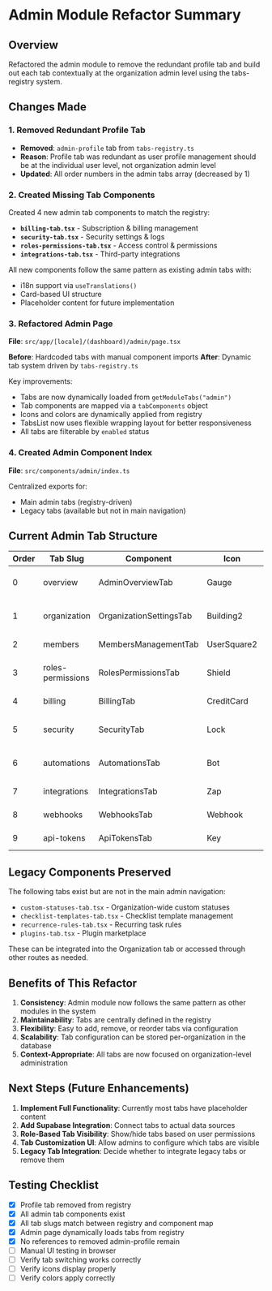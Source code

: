 # Admin Module Refactor Summary

## Overview
Refactored the admin module to remove the redundant profile tab and build out each tab contextually at the organization admin level using the tabs-registry system.

## Changes Made

### 1. Removed Redundant Profile Tab
- **Removed**: `admin-profile` tab from `tabs-registry.ts`
- **Reason**: Profile tab was redundant as user profile management should be at the individual user level, not organization admin level
- **Updated**: All order numbers in the admin tabs array (decreased by 1)

### 2. Created Missing Tab Components
Created 4 new admin tab components to match the registry:

- **`billing-tab.tsx`** - Subscription & billing management
- **`security-tab.tsx`** - Security settings & logs
- **`roles-permissions-tab.tsx`** - Access control & permissions
- **`integrations-tab.tsx`** - Third-party integrations

All new components follow the same pattern as existing admin tabs with:
- i18n support via `useTranslations()`
- Card-based UI structure
- Placeholder content for future implementation

### 3. Refactored Admin Page
**File**: `src/app/[locale]/(dashboard)/admin/page.tsx`

**Before**: Hardcoded tabs with manual component imports
**After**: Dynamic tab system driven by `tabs-registry.ts`

Key improvements:
- Tabs are now dynamically loaded from `getModuleTabs("admin")`
- Tab components are mapped via a `tabComponents` object
- Icons and colors are dynamically applied from registry
- TabsList now uses flexible wrapping layout for better responsiveness
- All tabs are filterable by `enabled` status

### 4. Created Admin Component Index
**File**: `src/components/admin/index.ts`

Centralized exports for:
- Main admin tabs (registry-driven)
- Legacy tabs (available but not in main navigation)

## Current Admin Tab Structure

| Order | Tab Slug | Component | Icon | Description |
|-------|----------|-----------|------|-------------|
| 0 | overview | AdminOverviewTab | Gauge | Organization overview & metrics |
| 1 | organization | OrganizationSettingsTab | Building2 | Organization settings & profile |
| 2 | members | MembersManagementTab | UserSquare2 | Team member management |
| 3 | roles-permissions | RolesPermissionsTab | Shield | Access control & permissions |
| 4 | billing | BillingTab | CreditCard | Subscription & billing |
| 5 | security | SecurityTab | Lock | Security settings & logs |
| 6 | automations | AutomationsTab | Bot | Workflow automation rules |
| 7 | integrations | IntegrationsTab | Zap | Third-party integrations |
| 8 | webhooks | WebhooksTab | Webhook | Webhook configurations |
| 9 | api-tokens | ApiTokensTab | Key | API access tokens |

## Legacy Components Preserved
The following tabs exist but are not in the main admin navigation:
- `custom-statuses-tab.tsx` - Organization-wide custom statuses
- `checklist-templates-tab.tsx` - Checklist template management
- `recurrence-rules-tab.tsx` - Recurring task rules
- `plugins-tab.tsx` - Plugin marketplace

These can be integrated into the Organization tab or accessed through other routes as needed.

## Benefits of This Refactor

1. **Consistency**: Admin module now follows the same pattern as other modules in the system
2. **Maintainability**: Tabs are centrally defined in the registry
3. **Flexibility**: Easy to add, remove, or reorder tabs via configuration
4. **Scalability**: Tab configuration can be stored per-organization in the database
5. **Context-Appropriate**: All tabs are now focused on organization-level administration

## Next Steps (Future Enhancements)

1. **Implement Full Functionality**: Currently most tabs have placeholder content
2. **Add Supabase Integration**: Connect tabs to actual data sources
3. **Role-Based Tab Visibility**: Show/hide tabs based on user permissions
4. **Tab Customization UI**: Allow admins to configure which tabs are visible
5. **Legacy Tab Integration**: Decide whether to integrate legacy tabs or remove them

## Testing Checklist

- [x] Profile tab removed from registry
- [x] All admin tab components exist
- [x] All tab slugs match between registry and component map
- [x] Admin page dynamically loads tabs from registry
- [x] No references to removed admin-profile remain
- [ ] Manual UI testing in browser
- [ ] Verify tab switching works correctly
- [ ] Verify icons display properly
- [ ] Verify colors apply correctly
